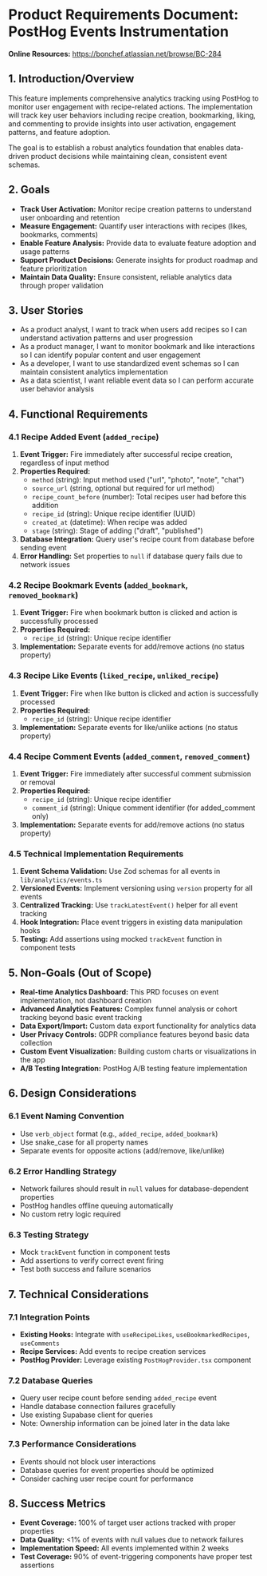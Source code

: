 # Product Requirements Document: PostHog Events Instrumentation

**Online Resources:** https://bonchef.atlassian.net/browse/BC-284

## 1. Introduction/Overview

This feature implements comprehensive analytics tracking using PostHog to monitor user engagement with recipe-related actions. The implementation will track key user behaviors including recipe creation, bookmarking, liking, and commenting to provide insights into user activation, engagement patterns, and feature adoption.

The goal is to establish a robust analytics foundation that enables data-driven product decisions while maintaining clean, consistent event schemas.

## 2. Goals

- **Track User Activation:** Monitor recipe creation patterns to understand user onboarding and retention
- **Measure Engagement:** Quantify user interactions with recipes (likes, bookmarks, comments)
- **Enable Feature Analysis:** Provide data to evaluate feature adoption and usage patterns
- **Support Product Decisions:** Generate insights for product roadmap and feature prioritization
- **Maintain Data Quality:** Ensure consistent, reliable analytics data through proper validation

## 3. User Stories

- As a product analyst, I want to track when users add recipes so I can understand activation patterns and user progression
- As a product manager, I want to monitor bookmark and like interactions so I can identify popular content and user engagement
- As a developer, I want to use standardized event schemas so I can maintain consistent analytics implementation
- As a data scientist, I want reliable event data so I can perform accurate user behavior analysis

## 4. Functional Requirements

### 4.1 Recipe Added Event (`added_recipe`)

1. **Event Trigger:** Fire immediately after successful recipe creation, regardless of input method
2. **Properties Required:**
    - `method` (string): Input method used ("url", "photo", "note", "chat")
    - `source_url` (string, optional but required for url method)
    - `recipe_count_before` (number): Total recipes user had before this addition
    - `recipe_id` (string): Unique recipe identifier (UUID)
    - `created_at` (datetime): When recipe was added
    - `stage` (string): Stage of adding ("draft", "published")
3. **Database Integration:** Query user's recipe count from database before sending event
4. **Error Handling:** Set properties to `null` if database query fails due to network issues

### 4.2 Recipe Bookmark Events (`added_bookmark`, `removed_bookmark`)

1. **Event Trigger:** Fire when bookmark button is clicked and action is successfully processed
2. **Properties Required:**
    - `recipe_id` (string): Unique recipe identifier
3. **Implementation:** Separate events for add/remove actions (no status property)

### 4.3 Recipe Like Events (`liked_recipe`, `unliked_recipe`)

1. **Event Trigger:** Fire when like button is clicked and action is successfully processed
2. **Properties Required:**
    - `recipe_id` (string): Unique recipe identifier
3. **Implementation:** Separate events for like/unlike actions (no status property)

### 4.4 Recipe Comment Events (`added_comment`, `removed_comment`)

1. **Event Trigger:** Fire immediately after successful comment submission or removal
2. **Properties Required:**
    - `recipe_id` (string): Unique recipe identifier
    - `comment_id` (string): Unique comment identifier (for added_comment only)
3. **Implementation:** Separate events for add/remove actions (no status property)

### 4.5 Technical Implementation Requirements

1. **Event Schema Validation:** Use Zod schemas for all events in `lib/analytics/events.ts`
2. **Versioned Events:** Implement versioning using `version` property for all events
3. **Centralized Tracking:** Use `trackLatestEvent()` helper for all event tracking
4. **Hook Integration:** Place event triggers in existing data manipulation hooks
5. **Testing:** Add assertions using mocked `trackEvent` function in component tests

## 5. Non-Goals (Out of Scope)

- **Real-time Analytics Dashboard:** This PRD focuses on event implementation, not dashboard creation
- **Advanced Analytics Features:** Complex funnel analysis or cohort tracking beyond basic event tracking
- **Data Export/Import:** Custom data export functionality for analytics data
- **User Privacy Controls:** GDPR compliance features beyond basic data collection
- **Custom Event Visualization:** Building custom charts or visualizations in the app
- **A/B Testing Integration:** PostHog A/B testing feature implementation

## 6. Design Considerations

### 6.1 Event Naming Convention

- Use `verb_object` format (e.g., `added_recipe`, `added_bookmark`)
- Use snake_case for all property names
- Separate events for opposite actions (add/remove, like/unlike)

### 6.2 Error Handling Strategy

- Network failures should result in `null` values for database-dependent properties
- PostHog handles offline queuing automatically
- No custom retry logic required

### 6.3 Testing Strategy

- Mock `trackEvent` function in component tests
- Add assertions to verify correct event firing
- Test both success and failure scenarios

## 7. Technical Considerations

### 7.1 Integration Points

- **Existing Hooks:** Integrate with `useRecipeLikes`, `useBookmarkedRecipes`, `useComments`
- **Recipe Services:** Add events to recipe creation services
- **PostHog Provider:** Leverage existing `PostHogProvider.tsx` component

### 7.2 Database Queries

- Query user recipe count before sending `added_recipe` event
- Handle database connection failures gracefully
- Use existing Supabase client for queries
- Note: Ownership information can be joined later in the data lake

### 7.3 Performance Considerations

- Events should not block user interactions
- Database queries for event properties should be optimized
- Consider caching user recipe count for performance

## 8. Success Metrics

- **Event Coverage:** 100% of target user actions tracked with proper properties
- **Data Quality:** <1% of events with null values due to network failures
- **Implementation Speed:** All events implemented within 2 weeks
- **Test Coverage:** 90% of event-triggering components have proper test assertions
